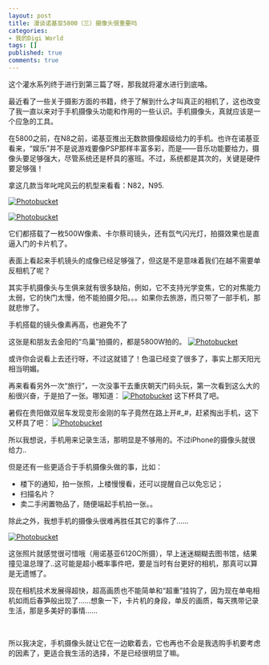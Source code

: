 ```yaml
---
layout: post
title: 漫谈诺基亚5800（三）摄像头很重要吗
categories:
- 我的Digi World
tags: []
published: true
comments: true
---
```

<p>这个灌水系列终于进行到第三篇了呀，那我就将灌水进行到底咯。</p>

<p>最近看了一些关于摄影方面的书籍，终于了解到什么才叫真正的相机了，这也改变了我一直以来对于手机摄像头功能和作用的一些认识。手机摄像头，真就应该是一个应急的工具。</p>

<p>在5800之前，在N8之前，诺基亚推出无数款摄像超级给力的手机。也许在诺基亚看来，“娱乐”并不是说游戏要像PSP那样丰富多彩，而是——音乐功能要给力，摄像头要足够强大，尽管系统还是杯具的塞班。不过，系统都是其次的，关键是硬件要足够强！</p>

<p>拿这几款当年叱咤风云的机型来看看：N82，N95.</p>

<p><a href="http://s1198.photobucket.com/albums/aa450/itrowa/blog_post_2011/?action=view&amp;current=nokian82.jpg" target="_blank"><img src="http://i1198.photobucket.com/albums/aa450/itrowa/blog_post_2011/nokian82.jpg" border="0" alt="Photobucket" /></a></p>

<p><a href="http://s1198.photobucket.com/albums/aa450/itrowa/blog_post_2011/?action=view&amp;current=nokian95.jpg" target="_blank"><img src="http://i1198.photobucket.com/albums/aa450/itrowa/blog_post_2011/nokian95.jpg" border="0" alt="Photobucket" /></a></p>

<p>它们都搭载了一枚500W像素、卡尔蔡司镜头，还有氙气闪光灯，拍摄效果也是直逼入门的卡片机了。</p>

<p>表面上看起来手机镜头的成像已经足够强了，但这是不是意味着我们在越不需要单反相机了呢？</p>

<p>其实手机摄像头与生俱来就有很多缺陷，例如，它不支持光学变焦，它的对焦能力太弱，它的快门太慢，他不能拍摄夕阳。。。如果你去旅游，而只带了一部手机，那就悲惨了。</p>

<p>手机搭载的镜头像素再高，也避免不了</p>

<p>这张是和朋友去金阳的“鸟巢”拍摄的，都是5800W拍的。
<a href="http://s1198.photobucket.com/albums/aa450/itrowa/MY%20Life/?action=view&amp;current=20110804452.jpg" target="_blank"><img src="http://i1198.photobucket.com/albums/aa450/itrowa/MY%20Life/20110804452.jpg" alt="Photobucket" border="0" /></a></p>

<p>或许你会说看上去还行呀，不过这就错了！色温已经变了很多了，事实上那天阳光相当明媚。</p>

<p>再来看看另外一次“旅行”，一次没事干去重庆朝天门码头玩，第一次看到这么大的船很兴奋，于是拍了一张。哪知道：
<a href="http://s1198.photobucket.com/albums/aa450/itrowa/MY%20Life/?action=view&amp;current=20110829484.jpg" target="_blank"><img src="http://i1198.photobucket.com/albums/aa450/itrowa/MY%20Life/20110829484.jpg" alt="Photobucket" border="0" /></a>
这下杯具了吧。</p>

<p>暑假在贵阳做双层车发现变形金刚的车子竟然在路上开#_#，赶紧掏出手机，这下又杯具了吧：
<a href="http://s1198.photobucket.com/albums/aa450/itrowa/MY%20Life/?action=view&amp;current=20110816478.jpg" target="_blank"><img src="http://i1198.photobucket.com/albums/aa450/itrowa/MY%20Life/20110816478.jpg" alt="Photobucket" border="0" /></a></p>

<p>所以我想说，手机用来记录生活，那明显是不够用的。不过iPhone的摄像头就很给力..</p>

<p>但是还有一些更适合于手机摄像头做的事，比如：
<ul>
	<li>楼下的通知，拍一张照，上楼慢慢看，还可以提醒自己以免忘记；</li>
	<li>扫描名片？</li>
	<li>卖二手闲置物品了，随便端起手机拍一张。。</li>
</ul>
除此之外，我想手机的摄像头很难再胜任其它的事件了……</p>

<p><a href="http://s1198.photobucket.com/albums/aa450/itrowa/MY%20Life/?action=view&amp;current=20081222001.jpg" target="_blank"><img src="http://i1198.photobucket.com/albums/aa450/itrowa/MY%20Life/20081222001.jpg" alt="Photobucket" border="0" /></a></p>

<p>这张照片就感觉很可惜哦（用诺基亚6120C所摄），早上迷迷糊糊去图书馆，结果撞见温总理了..这可能是超小概率事件吧，要是当时有台更好的相机，那真可以算是无遗憾了。</p>

<p>现在相机技术发展得超快，超高画质也不能简单和“超重”挂钩了，因为现在单电相机如雨后春笋般出现了……想象一下，卡片机的身段，单反的画质，每天携带记录生活，那是多美好的事情……</p>

<p>&nbsp;</p>

<p>所以我决定，手机摄像头就让它在一边歇着去，它也再也不会是我选购手机要考虑的因素了，更适合我生活的选择，不是已经很明显了嘛。</p>
